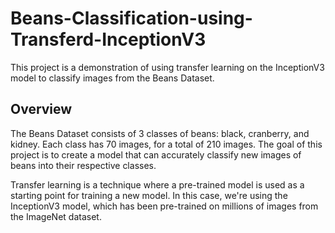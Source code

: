 # Beans-Classification-using-Transferd-InceptionV3
This project is a demonstration of using transfer learning on the InceptionV3 model to classify images from the Beans Dataset.

## Overview
The Beans Dataset consists of 3 classes of beans: black, cranberry, and kidney. Each class has 70 images, for a total of 210 images. The goal of this project is to create a model that can accurately classify new images of beans into their respective classes.

Transfer learning is a technique where a pre-trained model is used as a starting point for training a new model. In this case, we're using the InceptionV3 model, which has been pre-trained on millions of images from the ImageNet dataset.
